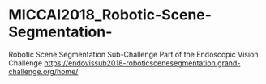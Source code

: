 # MICCAI2018_Robotic-Scene-Segmentation-
Robotic Scene Segmentation Sub-Challenge Part of the Endoscopic Vision Challenge
https://endovissub2018-roboticscenesegmentation.grand-challenge.org/home/
